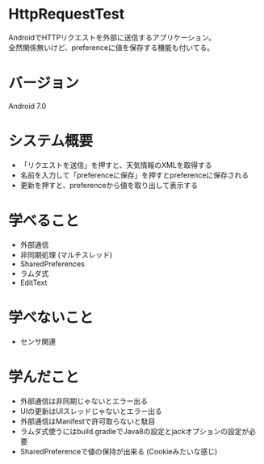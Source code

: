 # HttpRequestTest

AndroidでHTTPリクエストを外部に送信するアプリケーション。  
全然関係無いけど、preferenceに値を保存する機能も付いてる。

# バージョン

Android 7.0

# システム概要

* 「リクエストを送信」を押すと、天気情報のXMLを取得する
* 名前を入力して「preferenceに保存」を押すとpreferenceに保存される
* 更新を押すと、preferenceから値を取り出して表示する

# 学べること

* 外部通信
* 非同期処理 (マルチスレッド)
* SharedPreferences
* ラムダ式
* EditText

# 学べないこと

* センサ関連

# 学んだこと

* 外部通信は非同期じゃないとエラー出る
* UIの更新はUIスレッドじゃないとエラー出る
* 外部通信はManifestで許可取らないと駄目
* ラムダ式使うにはbuild.gradleでJava8の設定とjackオプションの設定が必要
* SharedPreferenceで値の保持が出来る (Cookieみたいな感じ)
